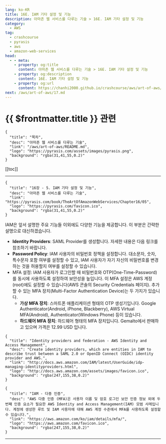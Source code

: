 ```yaml
---
lang: ko-KR
title: 16E. IAM 기타 설정 및 기능
description: 아마존 웹 서비스를 다루는 기술 > 16E. IAM 기타 설정 및 기능
category:
  - AWS
tag: 
  - crashcourse
  - pyrasis
  - aws 
  - amazon-web-services
head:
  - - meta:
    - property: og:title
      content: 아마존 웹 서비스를 다루는 기술 > 16E. IAM 기타 설정 및 기능
    - property: og:description
      content: 16E. IAM 기타 설정 및 기능
    - property: og:url
      content: https://chanhi2000.github.io/crashcourse/aws/art-of-aws/16E.html
next: /aws/art-of-aws/17.md
---
```


# {{ $frontmatter.title }} 관련

```component VPCard
{
  "title": "목차",
  "desc": "아마존 웹 서비스를 다루는 기술",
  "link": "/aws/art-of-aws/README.md",
  "logo": "https://pyrasis.com/assets/images/pyrasis.png",
  "background": "rgba(31,41,55,0.2)"
}
```

[[toc]]

---

```component VPCard
{
  "title": "16장 - 5. IAM 기타 설정 및 기능",
  "desc": "아마존 웹 서비스를 다루는 기술",
  "link": "https://pyrasis.com/book/TheArtOfAmazonWebServices/Chapter16/05",
  "logo": "https://pyrasis.com/favicon.ico",
  "background": "rgba(31,41,55,0.2)"
}
```

IAM은 앞서 설명한 주요 기능들 이외에도 다양한 기능을 제공합니다. 이 부분은 간략한 설명으로 대신하겠습니다.

- **Identity Providers**: SAML Provider를 생성합니다. 자세한 내용은 다음 링크를 참조하기 바랍니다.
- **Password Policy**: IAM 사용자의 비밀번호 정책을 설정합니다. 대소문자, 숫자, 특수문자 포함 여부를 설정할 수 있고, IAM 사용자가 자기 자신의 비밀번호를 변경하는 것을 허용할지 여부를 설정할 수 있습니다.
- MFA 설정: IAM 사용자가 로그인할 때 비밀번호와 OTP(One-Time-Password)를 동시에 사용하도록 설정하여 보안성을 높입니다. 이 MFA 설정은 AWS 계정(root)에도 설정할 수 있습니다(AWS 콘솔의 Security Credentials 페이지). 추가할 수 있는 MFA 장치(Multi-Factor Authentication Device)는 두 가지가 있습니다.
  - **가상 MFA 장치**: 스마트폰 애플리케이션 형태의 OTP 생성기입니다. Google Authenticator(Android, iPhone, Blackberry), AWS Virtual MFA(Android), Authenticator(Windows Phone) 등이 있습니다.
  - **하드웨어 MFA 장치**: 하드웨어 형태의 MFA 장치입니다. Gemalto에서 판매하고 있으며 가격은 12.99 USD 입니다.


```component VPCard
{
  "title": "Identity providers and federation - AWS Identity and Access Management",
  "desc": "Create identity providers, which are entities in IAM to describe trust between a SAML 2.0 or OpenID Connect (OIDC) identity provider and AWS.",
  "link": "http://docs.aws.amazon.com/IAM/latest/UserGuide/idp-managing-identityproviders.html",
  "logo": "http://docs.aws.amazon.com/assets/images/favicon.ico",
  "background": "rgba(247,155,38,0.2)"
}
```

```component VPCard
{
  "title": "IAM - 다중 인증",
  "desc": "AWS 다중 인증 (MFA)은 사용자 이름 및 암호 로그인 보안 인증 정보 외에 두 번째 인증 요소가 필요한 AWS Identity and Access Management(IAM) 모범 사례입니다. 계정에 생성한 루트 및 IAM 사용자에 대해 AWS 계정 수준에서 MFA를 사용하도록 설정할 수 있습니다.",
  "link": "https://aws.amazon.com/ko/iam/details/mfa/",
  "logo": "https://aws.amazon.com/favicon.ico",
  "background": "rgba(247,155,38,0.2)"
}
```

---

<TagLinks />
